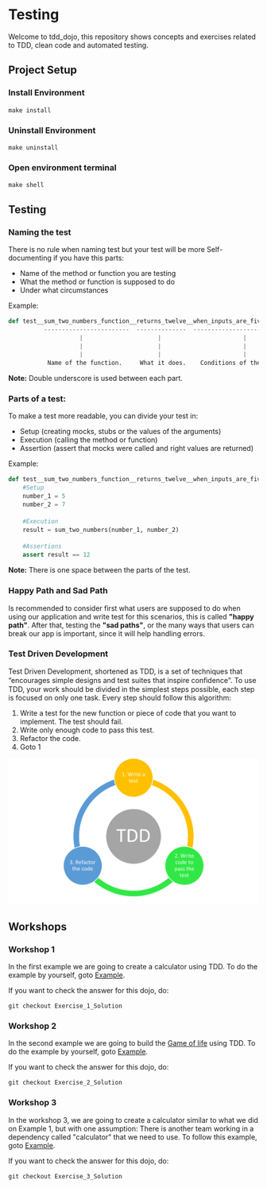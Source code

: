 # Testing

Welcome to tdd_dojo, this repository shows concepts and exercises related to TDD, clean code and automated testing.

## Project Setup

### Install Environment

```
make install
```

### Uninstall Environment

```
make uninstall
```

### Open environment terminal

```
make shell
```

## Testing

### Naming the test

There is no rule when naming test but your test will be more Self-documenting if you have this parts:

 - Name of the method or function you are testing
 - What the method or function is supposed to do
 - Under what circumstances

Example:


```py
def test__sum_two_numbers_function__returns_twelve__when_inputs_are_five_and_seven():
          ------------------------  --------------  ------------------------------
                    |                     |                       |
                    |                     |                       |
                    |                     |                       |
           Name of the function.     What it does.    Conditions of the arguments.

```
**Note:** Double underscore is used between each part.
 

### Parts of a test:

To make a test more readable, you can divide your test in:
 - Setup (creating mocks, stubs or the values of the arguments)
 - Execution (calling the method or function)
 - Assertion (assert that mocks were called and right values are returned) 

Example:

```py
def test__sum_two_numbers_function__returns_twelve__when_inputs_are_five_and_seven():
    #Setup
    number_1 = 5
    number_2 = 7

    #Execution
    result = sum_two_numbers(number_1, number_2)

    #Assertions
    assert result == 12
```
**Note:** There is one space between the parts of the test.


### Happy Path and Sad Path

Is recommended to consider first what users are supposed to do when using our application and write test for this scenarios, this is called **"happy path"**.
After that, testing the **"sad paths"**, or the many ways that users can break our app is important, since it will help handling errors.


### Test Driven Development
 
Test Driven Development, shortened as TDD, is a set of techniques that “encourages simple designs and test suites that inspire conﬁdence”. To use TDD, your work should be divided in the simplest steps possible, each step is focused on only one task. Every step should follow this algorithm:
 
1. Write a test for the new function or piece of code that you want to implement. The test should fail.
2. Write only enough code to pass this test.
3. Refactor the code.
4. Goto 1

<img src="./docs/static/images/TDD.png" alt="drawing" width="1000"/>

## Workshops
### Workshop 1

In the first example we are going to create a calculator using TDD. To do the example by yourself, goto [Example](./example_1/README.md).

If you want to check the answer for this dojo, do:
```
git checkout Exercise_1_Solution
```

### Workshop 2

In the second example we are going to build the [Game of life](https://en.wikipedia.org/wiki/Conway%27s_Game_of_Life) using TDD.  To do the example by yourself, goto [Example](./example_2/README.md).

If you want to check the answer for this dojo, do:
```
git checkout Exercise_2_Solution
```

### Workshop 3

In the workshop 3, we are going to create a calculator similar to what we did on Example 1, but with one assumption: There is another team working in a dependency called "calculator" that we need to use. To follow this example, goto [Example](./example_3/README.md).

If you want to check the answer for this dojo, do:
```
git checkout Exercise_3_Solution
```
